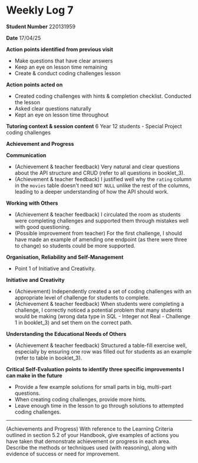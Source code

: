 # Weekly Log 7

**Student Number**
220131959

**Date** 
17/04/25

**Action points identified from previous visit**
- Make questions that have clear answers
- Keep an eye on lesson time remaining
- Create & conduct coding challenges lesson

**Action points acted on**
- Created coding challenges with hints & completion checklist. Conducted the lesson
- Asked clear questions naturally
- Kept an eye on lesson time throughout

**Tutoring context & session content**
6 Year 12 students - Special Project coding challenges

**Achievement and Progress**

**Communication**
- (Achievement & teacher feedback) Very natural and clear questions about the API structure and CRUD (refer to all questions in booklet_3).
- (Achievement & teacher feedback) I justified well why the `rating` column in the `movies` table doesn't need `NOT NULL` unlike the rest of the columns, leading to a deeper understanding of how the API should work. 

**Working with Others**
- (Achievement & teacher feedback) I circulated the room as students were completing challenges and supported them through mistakes well with good questioning.
- (Possible improvement from teacher) For the first challenge, I should have made an example of amending one endpoint (as there were three to change) so students could be more supported.

**Organisation, Reliability and Self-Management**
- Point 1 of Initiative and Creativity.

**Initiative and Creativity**
- (Achievement) Independently created a set of coding challenges with an appropriate level of challenge for students to complete. 
- (Achievement & teacher feedback) When students were completing a challenge, I correctly noticed a potential problem that many students would be making (wrong data type in SQL - Integer not Real - Challenge 1 in booklet_3) and set them on the correct path.

**Understanding the Educational Needs of Others**
- (Achievement & teacher feedback) Structured a table-fill exercise well, especially by ensuring one row was filled out for students as an example (refer to table in booklet_3).

**Critical Self-Evaluation points to identify three specific improvements I can make in the future**
- Provide a few example solutions for small parts in big, multi-part questions.
- When creating coding challenges, provide more hints.
- Leave enough time in the lesson to go through solutions to attempted coding challenges.
---

(Achievements and Progress) With reference to the Learning Criteria outlined in section 5.2 of your Handbook, give examples of actions you have taken that demonstrate achievement or progress in each area. Describe the methods or techniques used (with reasoning), along with evidence of success or need for improvement.